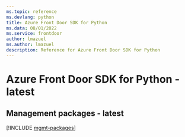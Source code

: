 ```yaml
---
ms.topic: reference
ms.devlang: python
title: Azure Front Door SDK for Python
ms.data: 08/01/2022
ms.service: frontdoor
author: lmazuel
ms.author: lmazuel
description: Reference for Azure Front Door SDK for Python
---
```

# Azure Front Door SDK for Python - latest

## Management packages - latest
[!INCLUDE [mgmt-packages](front-door-mgmt-index.md)]